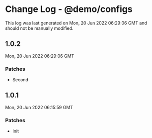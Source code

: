 # Change Log - @demo/configs

This log was last generated on Mon, 20 Jun 2022 06:29:06 GMT and should not be manually modified.

## 1.0.2
Mon, 20 Jun 2022 06:29:06 GMT

### Patches

- Second

## 1.0.1
Mon, 20 Jun 2022 06:15:59 GMT

### Patches

- Init

